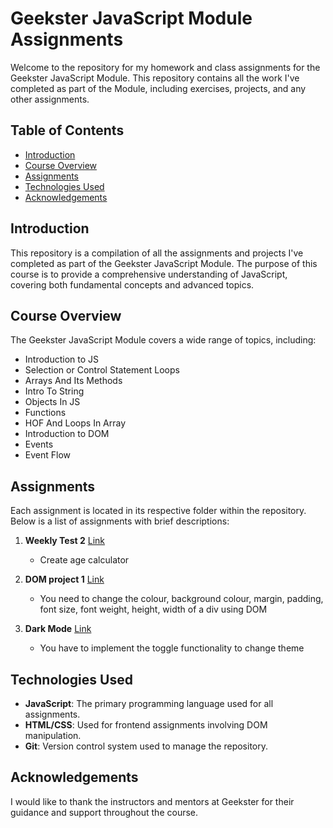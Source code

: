 
# Geekster JavaScript Module Assignments

Welcome to the repository for my homework and class assignments for the Geekster JavaScript Module. This repository contains all the work I've completed as part of the Module, including exercises, projects, and any other assignments.

## Table of Contents

- [Introduction](#introduction)
- [Course Overview](#course-overview)
- [Assignments](#assignments)
- [Technologies Used](#technologies-used)
- [Acknowledgements](#acknowledgements)

## Introduction

This repository is a compilation of all the assignments and projects I've completed as part of the Geekster JavaScript Module. The purpose of this course is to provide a comprehensive understanding of JavaScript, covering both fundamental concepts and advanced topics.

## Course Overview

The Geekster JavaScript Module covers a wide range of topics, including:

- Introduction to JS
- Selection or Control Statement Loops
- Arrays And Its Methods
- Intro To String
- Objects In JS
- Functions
- HOF And Loops In Array
- Introduction to DOM
- Events
- Event Flow

## Assignments

Each assignment is located in its respective folder within the repository. Below is a list of assignments with brief descriptions:

1. **Weekly Test 2** [Link](https://priyanka-sharma-paul.github.io/GEEKSTER-JS/weekly-test/weekly-test-2/)
   - Create age calculator

2. **DOM project 1** [Link](https://priyanka-sharma-paul.github.io/GEEKSTER-JS/DOM-project-1/)
   - You need to change the colour, background colour, margin, padding, font size, font weight, height, width of a div using DOM

3. **Dark Mode** [Link](https://priyanka-sharma-paul.github.io/GEEKSTER-JS/dark-mode/)
   - You have to implement the toggle functionality to change theme


## Technologies Used

- **JavaScript**: The primary programming language used for all assignments.
- **HTML/CSS**: Used for frontend assignments involving DOM manipulation.
- **Git**: Version control system used to manage the repository.

## Acknowledgements

I would like to thank the instructors and mentors at Geekster for their guidance and support throughout the course.
